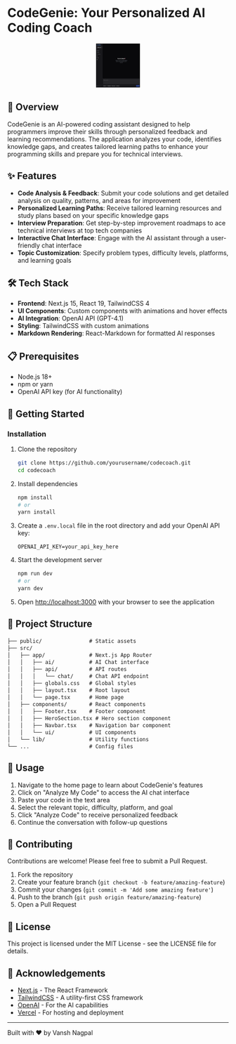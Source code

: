 # CodeGenie: Your Personalized AI Coding Coach

<p align="center">
  <img src="public/ui.png" alt="CodeGenie Logo" width="100" height="100">
</p>

## 🚀 Overview

CodeGenie is an AI-powered coding assistant designed to help programmers improve their skills through personalized feedback and learning recommendations. The application analyzes your code, identifies knowledge gaps, and creates tailored learning paths to enhance your programming skills and prepare you for technical interviews.

## ✨ Features

- **Code Analysis & Feedback**: Submit your code solutions and get detailed analysis on quality, patterns, and areas for improvement
- **Personalized Learning Paths**: Receive tailored learning resources and study plans based on your specific knowledge gaps
- **Interview Preparation**: Get step-by-step improvement roadmaps to ace technical interviews at top tech companies
- **Interactive Chat Interface**: Engage with the AI assistant through a user-friendly chat interface
- **Topic Customization**: Specify problem types, difficulty levels, platforms, and learning goals

## 🛠️ Tech Stack

- **Frontend**: Next.js 15, React 19, TailwindCSS 4
- **UI Components**: Custom components with animations and hover effects
- **AI Integration**: OpenAI API (GPT-4.1)
- **Styling**: TailwindCSS with custom animations
- **Markdown Rendering**: React-Markdown for formatted AI responses

## 📋 Prerequisites

- Node.js 18+ 
- npm or yarn
- OpenAI API key (for AI functionality)

## 🚀 Getting Started

### Installation

1. Clone the repository
   ```bash
   git clone https://github.com/yourusername/codecoach.git
   cd codecoach
   ```

2. Install dependencies
   ```bash
   npm install
   # or
   yarn install
   ```

3. Create a `.env.local` file in the root directory and add your OpenAI API key:
   ```
   OPENAI_API_KEY=your_api_key_here
   ```

4. Start the development server
   ```bash
   npm run dev
   # or
   yarn dev
   ```

5. Open [http://localhost:3000](http://localhost:3000) with your browser to see the application

## 🧩 Project Structure

```
├── public/               # Static assets
├── src/
│   ├── app/              # Next.js App Router
│   │   ├── ai/           # AI Chat interface
│   │   ├── api/          # API routes
│   │   │   └── chat/     # Chat API endpoint
│   │   ├── globals.css   # Global styles
│   │   ├── layout.tsx    # Root layout
│   │   └── page.tsx      # Home page
│   ├── components/       # React components
│   │   ├── Footer.tsx    # Footer component
│   │   ├── HeroSection.tsx # Hero section component
│   │   ├── Navbar.tsx    # Navigation bar component
│   │   └── ui/           # UI components
│   └── lib/              # Utility functions
└── ...                   # Config files
```

## 🔧 Usage

1. Navigate to the home page to learn about CodeGenie's features
2. Click on "Analyze My Code" to access the AI chat interface
3. Paste your code in the text area
4. Select the relevant topic, difficulty, platform, and goal
5. Click "Analyze Code" to receive personalized feedback
6. Continue the conversation with follow-up questions

## 🤝 Contributing

Contributions are welcome! Please feel free to submit a Pull Request.

1. Fork the repository
2. Create your feature branch (`git checkout -b feature/amazing-feature`)
3. Commit your changes (`git commit -m 'Add some amazing feature'`)
4. Push to the branch (`git push origin feature/amazing-feature`)
5. Open a Pull Request

## 📄 License

This project is licensed under the MIT License - see the LICENSE file for details.

## 🙏 Acknowledgements

- [Next.js](https://nextjs.org/) - The React Framework
- [TailwindCSS](https://tailwindcss.com/) - A utility-first CSS framework
- [OpenAI](https://openai.com/) - For the AI capabilities
- [Vercel](https://vercel.com/) - For hosting and deployment

---

Built with ❤️ by Vansh Nagpal
